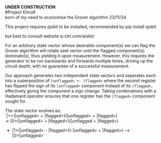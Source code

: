 **UNDER CONSTRUCTION**  
#Project Elmo#  
born of my need to economise the Grover algorithm 23/11/24

This project requires qiskit to be installed, recommended by 
pip install qiskit  

but best to consult website q-ctrl.com/qiskit/

For an arbitrary 
state vector whose desirable component(s) we can flag the Grover 
algorithm will rotate said vector until the flagged component(s) dominate(s), 
thus yielding it upon measurement. However, this requires the generator to be 
run backwards and forwards multiple times, driving up the circuit depth, with no
guarantee of a successful measurement.  

Our approach generates two independent 
state vectors and separates each into a superposition of 
`|unflagged> +- |flagged>`
where the second register has flipped the sign of its `|unflagged>` component 
instead of its `|flagged>`, effectively giving the component a sign change.
Taking combinations with a Hadamard operator ensures that one register has the 
`|flagged>` component sought for.

The state vector evolves as:  
`|+>(|unflagged> + |flagged>)(|unflagged> + |flagged>)  
-> |0>(|unflagged> + |flagged>)(|unflagged + |flagged>) 
+ |1>(|unflagged> - |flagged>)(-|unflagged> + |flagged>)
--> |0>|unflagged>`

